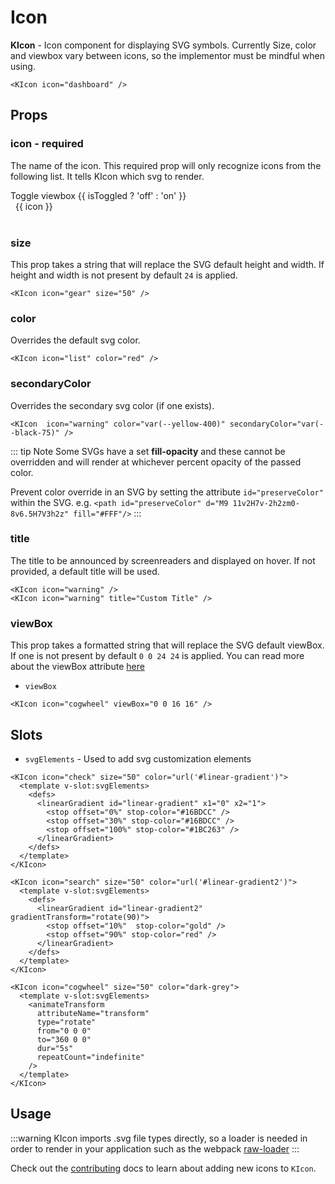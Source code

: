 # Icon

**KIcon** - Icon component for displaying SVG symbols. Currently Size, color and viewbox vary between icons, so the implementor must be mindful when using. 

<KIcon icon="dashboard" />

```vue
<KIcon icon="dashboard" />
```

## Props
### icon - required
The name of the icon. This required prop will only recognize icons from the 
following list. It tells KIcon which svg to render.

<div>
  <KToggle v-slot="{ isToggled, toggle }">
    <div>
      <KButton
        appearance="outline"
        class="mb-4"
        @click="toggle">Toggle viewbox {{ isToggled ? 'off' : 'on' }}</KButton>
      <div class="icon-row">
        <div
          v-for="icon in $icons"
          class="icon-cell"
          :class="{ hasBg: isToggled }">
          <KIcon
            size="24"
            :icon="icon"
            :color="(icon === 'info' || icon === 'spinner') ? '#A3BBCC' : ''" />
          <span>{{ icon }}</span>
        </div>
      </div>
    </div>
  </KToggle>
</div>
&nbsp;

### size
This prop takes a string that will replace the SVG default height and width. If height and width is not present by default `24` is applied.

<KIcon icon="gear" size="50" />

```vue
<KIcon icon="gear" size="50" />
```

### color
Overrides the default svg color.

<KIcon  icon="list" color="red" />

```vue
<KIcon icon="list" color="red" />
```

### secondaryColor
Overrides the secondary svg color (if one exists).

<KIcon  icon="warning" color="var(--yellow-400)" secondaryColor="var(--black-75)" />

```vue
<KIcon  icon="warning" color="var(--yellow-400)" secondaryColor="var(--black-75)" />
```

::: tip Note
Some SVGs have a set **fill-opacity** and these cannot be overridden and will 
render at whichever percent opacity of the passed color.

Prevent color override in an SVG by setting the attribute `id="preserveColor"` 
within the SVG.
e.g. `<path id="preserveColor" d="M9 11v2H7v-2h2zm0-8v6.5H7V3h2z" fill="#FFF"/>`
:::

### title
The title to be announced by screenreaders and displayed on hover. If not provided, a default title will be used.

<KIcon icon="warning" />
<KIcon icon="warning" title="Custom Title" />

```vue
<KIcon icon="warning" />
<KIcon icon="warning" title="Custom Title" />
```

### viewBox
This prop takes a formatted string that will replace the SVG default viewBox. If one is not present by default `0 0 24 24` is applied.
You can read more about the viewBox attribute
[here](https://developer.mozilla.org/en-US/docs/Web/SVG/Attribute/viewBox)

- `viewBox`

<KIcon icon="cogwheel" viewBox="0 0 16 16" />

```vue
<KIcon icon="cogwheel" viewBox="0 0 16 16" />
```


## Slots
- `svgElements` - Used to add svg customization elements

<KIcon icon="check" size="50" color="url('#linear-gradient')">
  <template v-slot:svgElements>
    <defs>
      <linearGradient id="linear-gradient" x1="0" x2="1">
        <stop offset="0%" stop-color="#16BDCC" />
        <stop offset="30%" stop-color="#16BDCC" />
        <stop offset="100%" stop-color="#1BC263" />
      </linearGradient>
    </defs>
  </template>
</KIcon>

<KIcon icon="search" size="50" color="url('#linear-gradient2')">
  <template v-slot:svgElements>
    <defs>
      <linearGradient id="linear-gradient2" gradientTransform="rotate(90)">
        <stop offset="10%"  stop-color="gold" />
        <stop offset="90%" stop-color="red" />
      </linearGradient>
    </defs>
  </template>
</KIcon>

<KIcon icon="cogwheel" size="50" color="dark-grey">
  <template v-slot:svgElements>
    <animateTransform
      attributeName="transform"
      type="rotate"
      from="0 0 0"
      to="360 0 0"
      dur="5s"
      repeatCount="indefinite"
    />
  </template>
</KIcon>

```vue
<KIcon icon="check" size="50" color="url('#linear-gradient')">
  <template v-slot:svgElements>
    <defs>
      <linearGradient id="linear-gradient" x1="0" x2="1">
        <stop offset="0%" stop-color="#16BDCC" />
        <stop offset="30%" stop-color="#16BDCC" />
        <stop offset="100%" stop-color="#1BC263" />
      </linearGradient>
    </defs>
  </template>
</KIcon>

<KIcon icon="search" size="50" color="url('#linear-gradient2')">
  <template v-slot:svgElements>
    <defs>
      <linearGradient id="linear-gradient2" gradientTransform="rotate(90)">
        <stop offset="10%"  stop-color="gold" />
        <stop offset="90%" stop-color="red" />
      </linearGradient>
    </defs>
  </template>
</KIcon>

<KIcon icon="cogwheel" size="50" color="dark-grey">
  <template v-slot:svgElements>
    <animateTransform
      attributeName="transform"
      type="rotate"
      from="0 0 0"
      to="360 0 0"
      dur="5s"
      repeatCount="indefinite"
    />
  </template>
</KIcon>
```
## Usage
:::warning
KIcon imports .svg file types directly, so a loader is needed in order to render in your application such as the webpack
[raw-loader](https://webpack.js.org/loaders/raw-loader/)
:::

Check out the [contributing](/contributing/adding-an-icon.html) docs to learn about adding new icons to `KIcon`.

<style lang="scss" scoped>
.icon-row {
  display: grid;
  grid-template-columns: repeat(3, 1fr);
  grid-gap: 10px;
  .icon-cell {
    display: flex;
    align-items: center;
    &.hasBg svg {
      background-color: var(--blue-200);
    }
  }
  span {
    margin: 0 .5rem;
  }
}
</style> 
